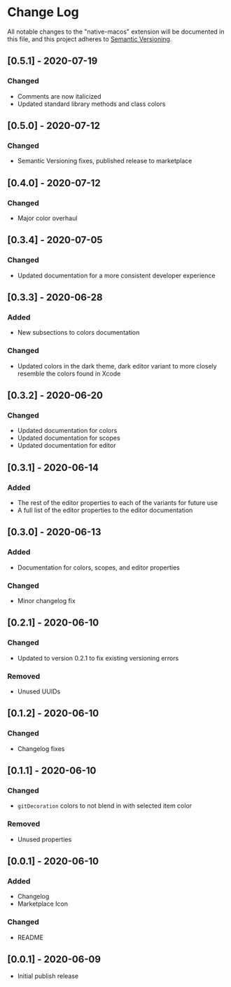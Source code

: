 # Change Log

All notable changes to the "native-macos" extension will be documented in this file, and this project adheres to [Semantic Versioning](https://semver.org/spec/v2.0.0.html).

## [0.5.1] - 2020-07-19

### Changed

- Comments are now italicized
- Updated standard library methods and class colors

## [0.5.0] - 2020-07-12

### Changed

- Semantic Versioning fixes, published release to marketplace

## [0.4.0] - 2020-07-12

### Changed

- Major color overhaul

## [0.3.4] - 2020-07-05

### Changed

- Updated documentation for a more consistent developer experience

## [0.3.3] - 2020-06-28

### Added

- New subsections to colors documentation

### Changed

- Updated colors in the dark theme, dark editor variant to more closely resemble the colors found in Xcode

## [0.3.2] - 2020-06-20

### Changed

- Updated documentation for colors
- Updated documentation for scopes
- Updated documentation for editor

## [0.3.1] - 2020-06-14

### Added

- The rest of the editor properties to each of the variants for future use
- A full list of the editor properties to the editor documentation

## [0.3.0] - 2020-06-13

### Added

- Documentation for colors, scopes, and editor properties

### Changed

- Minor changelog fix

## [0.2.1] - 2020-06-10

### Changed

- Updated to version 0.2.1 to fix existing versioning errors

### Removed

- Unused UUIDs

## [0.1.2] - 2020-06-10

### Changed

- Changelog fixes

## [0.1.1] - 2020-06-10

### Changed

- `gitDecoration` colors to not blend in with selected item color

### Removed

- Unused properties

## [0.0.1] - 2020-06-10

### Added

- Changelog
- Marketplace Icon

### Changed

- README

## [0.0.1] - 2020-06-09

- Initial publish release
